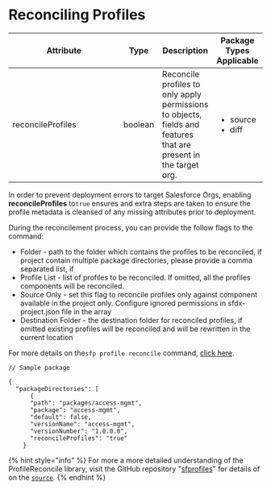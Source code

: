# Reconciling Profiles

<table><thead><tr><th width="229">Attribute</th><th>Type</th><th>Description</th><th>Package Types Applicable</th></tr></thead><tbody><tr><td>reconcileProfiles</td><td>boolean</td><td>Reconcile profiles to only apply permissions  to objects, fields and features that are present in the target org.</td><td><p></p><ul><li>source</li><li>diff</li></ul></td></tr></tbody></table>

In order to prevent deployment errors to target Salesforce Orgs, enabling **reconcileProfiles** to`true` ensures and extra steps are taken to ensure the profile metadata is cleansed of any missing attributes prior to deployment. &#x20;

During the reconcilement process, you can provide the follow flags to the command:

* Folder - path to the folder which contains the profiles to be reconciled, if project contain multiple package directories, please provide a comma separated list, if
* Profile List - list of profiles to be reconciled. If omitted, all the profiles components will be reconciled.
* Source Only - set this flag to reconcile profiles only against component available in the project only. Configure ignored permissions in sfdx-project.json file in the array
* Destination Folder - the destination folder for reconciled profiles, if omitted existing profiles will be reconciled and will be rewritten in the current location

For more details on the`sfp profile reconcile` command, [click here](../../command-guide/utilities/profile.md).

```
// Sample package 

{
  "packageDirectories": [
      {    
      "path": "packages/access-mgmt",
      "package": "access-mgmt",
      "default": false,
      "versionName": "access-mgmt",
      "versionNumber": "1.0.0.0",
      "reconcileProfiles": "true"
    }

```



{% hint style="info" %}
For more a more detailed understanding of the ProfileReconcile library, visit the GitHub repository "[sfprofiles](https://github.com/flxbl-io/sfprofiles)" for details of on the [`source`](https://github.com/flxbl-io/sfprofiles/blob/main/src/impl/source/profileReconcile.ts).&#x20;
{% endhint %}

